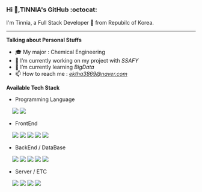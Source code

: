 ### Hi 👋,TINNIA's GitHub :octocat:

I'm Tinnia, a Full Stack Developer 🚀 from Repubilc of Korea.

***

**Talking about Personal Stuffs**

- :mortar_board: My major : Chemical Engineering
- :office: I’m currently working on my project with *SSAFY*
- 🌱 I’m currently learning *BigData*
- 📫 How to reach me : *ektha3869@naver.com*



**Available Tech Stack**  

- Programming Language

&nbsp;&nbsp;&nbsp; <img src="https://img.icons8.com/color/30/000000/python.png"/> <img src="https://img.icons8.com/color/30/000000/java-coffee-cup-logo.png"/>

- FrontEnd

&nbsp;&nbsp;&nbsp; <img src="https://img.icons8.com/color/30/000000/html-5.png"/> <img src="https://img.icons8.com/color/30/000000/css3.png"/> <img src="https://img.icons8.com/color/30/000000/javascript-logo-1.png"/> <img src="https://img.icons8.com/color/30/000000/bootstrap.png"/> <img src="https://img.icons8.com/color/30/vue-js.png"/>


- BackEnd / DataBase

&nbsp;&nbsp;&nbsp; <img src="https://img.icons8.com/material/30/000000/django.png"/> <img src="https://img.icons8.com/color/30/000000/spring-logo.png"/> <img src="https://img.icons8.com/material/30/000000/json.png"/> <img src="https://img.icons8.com/color/30/000000/docker.png"/> <img src="https://img.icons8.com/color/30/000000/db-2.png"/>


- Server / ETC

&nbsp;&nbsp;&nbsp; <img src="https://img.icons8.com/color/30/000000/amazon-web-services.png"/> <img src="https://img.icons8.com/color/30/000000/nodejs.png"/> <img src="https://img.icons8.com/color/30/000000/git.png"/> <img src="https://img.icons8.com/color/30/000000/jira.png"/>


